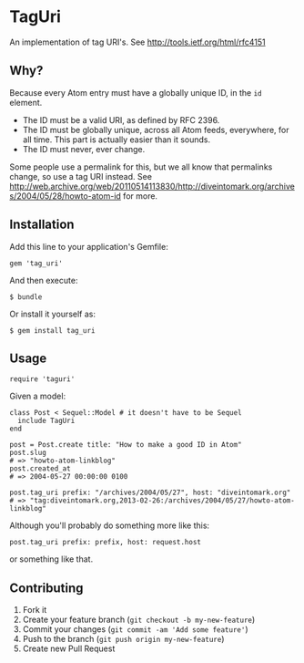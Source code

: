 # TagUri

An implementation of tag URI's.
See http://tools.ietf.org/html/rfc4151

## Why? ##

Because every Atom entry must have a globally unique ID, in the `id` element. 

* The ID must be a valid URI, as defined by RFC 2396.
* The ID must be globally unique, across all Atom feeds, everywhere, for all time. This part is actually easier than it sounds.
* The ID must never, ever change.

Some people use a permalink for this, but we all know that permalinks change, so use a tag URI instead. See http://web.archive.org/web/20110514113830/http://diveintomark.org/archives/2004/05/28/howto-atom-id for more.


## Installation

Add this line to your application's Gemfile:

    gem 'tag_uri'

And then execute:

    $ bundle

Or install it yourself as:

    $ gem install tag_uri

## Usage

    require 'taguri'

Given a model:

    class Post < Sequel::Model # it doesn't have to be Sequel
      include TagUri
    end

    post = Post.create title: "How to make a good ID in Atom"
    post.slug
    # => "howto-atom-linkblog"
    post.created_at
    # => 2004-05-27 00:00:00 0100
    
    post.tag_uri prefix: "/archives/2004/05/27", host: "diveintomark.org"
    # => "tag:diveintomark.org,2013-02-26:/archives/2004/05/27/howto-atom-linkblog"

Although you'll probably do something more like this:

    post.tag_uri prefix: prefix, host: request.host

or something like that.


## Contributing

1. Fork it
2. Create your feature branch (`git checkout -b my-new-feature`)
3. Commit your changes (`git commit -am 'Add some feature'`)
4. Push to the branch (`git push origin my-new-feature`)
5. Create new Pull Request
